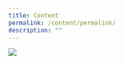 ```yaml
---
title: Content
permalink: /content/permalink/
description: ""
---
```

![](/images/favicon-isomer.ico)

